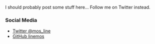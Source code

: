 I should probably post some stuff here... Follow me on Twitter instead.

### Social Media
- [Twitter @mos_line](https://twitter.com/mos_line)
- [GitHub linemos](https://github.com/linemos)
